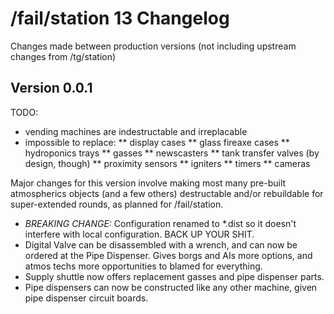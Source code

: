 /fail/station 13 Changelog
==========================

Changes made between production versions (not including upstream changes from /tg/station)

Version 0.0.1
-------------

TODO:
* vending machines are indestructable and irreplacable
* impossible to replace:
** display cases
** glass fireaxe cases
** hydroponics trays
** gasses
** newscasters
** tank transfer valves (by design, though)
** proximity sensors
** igniters
** timers
** cameras

Major changes for this version involve making most many pre-built atmospherics objects (and a few others) destructable and/or rebuildable for super-extended rounds, as planned for /fail/station.

* *BREAKING CHANGE:* Configuration renamed to *.dist so it doesn't interfere with local configuration. BACK UP YOUR SHIT.
* Digital Valve can be disassembled with a wrench, and can now be ordered at the Pipe Dispenser. Gives borgs and AIs more options, and atmos techs more opportunities to blamed for everything.
* Supply shuttle now offers replacement gasses and pipe dispenser parts.
* Pipe dispensers can now be constructed like any other machine, given pipe dispenser circuit boards.
